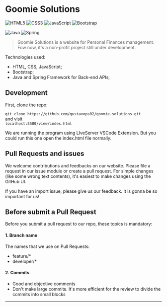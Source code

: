 # Goomie Solutions

![HTML5](https://img.shields.io/badge/html5-%23E34F26.svg?style=for-the-badge&logo=html5&logoColor=white)
![CSS3](https://img.shields.io/badge/css3-%231572B6.svg?style=for-the-badge&logo=css3&logoColor=white)
![JavaScript](https://img.shields.io/badge/javascript-%23323330.svg?style=for-the-badge&logo=javascript&logoColor=%23F7DF1E)
![Bootstrap](https://img.shields.io/badge/bootstrap-%238511FA.svg?style=for-the-badge&logo=bootstrap&logoColor=white)

![Java](https://img.shields.io/badge/java-%23ED8B00.svg?style=for-the-badge&logo=openjdk&logoColor=white)
![Spring](https://img.shields.io/badge/spring-%236DB33F.svg?style=for-the-badge&logo=spring&logoColor=white)

> Goomie Solutions is a website for Personal Finances management. Fow now, it's a non-profit project still under development.


Technologies used:

- HTML, CSS, JavaScript;
- Bootstrap;
- Java and Spring Framework for Back-end APIs;


## Development

First, clone the repo:

`git clone https://github.com/gustavops02/goomie-solutions.git` <br>and visit <br>`localhost:5500/view/index.html`

We are running the program using LIveServer VSCode Extension. But you could run this one open the index.html file normally.


## Pull Requests and issues

We welcome contributions and feedbacks on our website. Please file a request in our issue module or create a pull request. For simple changes (like some wrong text contents), it's easiest to make changes using the GitHub UI.

If you have an import issue, please give us our feedback. It is gonna be so important for us!

## Before submit a Pull Request

Before you submit a pull request to our repo, these topics is mandatory:

#### 1. Branch name

The names that we use on Pull Requests:

- feature/*
- developer/*

#### 2. Commits

- Good and objective comments
- Don't make large commits. It's more efficient for the review to divide the commits into small blocks

<hr>
